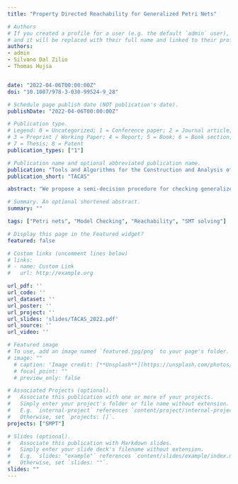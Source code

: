 ```yaml
---
title: "Property Directed Reachability for Generalized Petri Nets"

# Authors
# If you created a profile for a user (e.g. the default `admin` user), write the username (folder name) here 
# and it will be replaced with their full name and linked to their profile.
authors:
- admin
- Silvano Dal Zilio
- Thomas Hujsa


date: "2022-04-06T00:00:00Z"
doi: "10.1007/978-3-030-99524-9_28"

# Schedule page publish date (NOT publication's date).
publishDate: "2022-04-06T00:00:00Z"

# Publication type.
# Legend: 0 = Uncategorized; 1 = Conference paper; 2 = Journal article;
# 3 = Preprint / Working Paper; 4 = Report; 5 = Book; 6 = Book section;
# 7 = Thesis; 8 = Patent
publication_types: ["1"]

# Publication name and optional abbreviated publication name.
publication: "Tools and Algorithms for the Construction and Analysis of Systems"
publication_short: "TACAS"

abstract: "We propose a semi-decision procedure for checking generalized reachability properties, on generalized Petri nets, that is based on the Property Directed Reachability (PDR) method. We actually define three different versions, that vary depending on the method used for abstracting possible witnesses, and that are able to handle problems of increasing difficulty. We have implemented our methods in a model-checker called SMPT and give empirical evidences that our approach can handle problems that are difficult or impossible to check with current state of the art tools."

# Summary. An optional shortened abstract.
summary: ""

tags: ["Petri nets", "Model Checking", "Reachability", "SMT solving"]

# Display this page in the Featured widget?
featured: false

# Custom links (uncomment lines below)
# links:
# - name: Custom Link
#   url: http://example.org

url_pdf: ''
url_code: ''
url_dataset: ''
url_poster: ''
url_project: ''
url_slides: 'slides/TACAS_2022.pdf'
url_source: ''
url_video: ''

# Featured image
# To use, add an image named `featured.jpg/png` to your page's folder. 
# image: ""
  # caption: 'Image credit: [**Unsplash**](https://unsplash.com/photos/pLCdAaMFLTE)'
  # focal_point: ""
  # preview_only: false

# Associated Projects (optional).
#   Associate this publication with one or more of your projects.
#   Simply enter your project's folder or file name without extension.
#   E.g. `internal-project` references `content/project/internal-project/index.md`.
#   Otherwise, set `projects: []`.
projects: ["SMPT"]

# Slides (optional).
#   Associate this publication with Markdown slides.
#   Simply enter your slide deck's filename without extension.
#   E.g. `slides: "example"` references `content/slides/example/index.md`.
#   Otherwise, set `slides: ""`.
slides: ""
---
```



